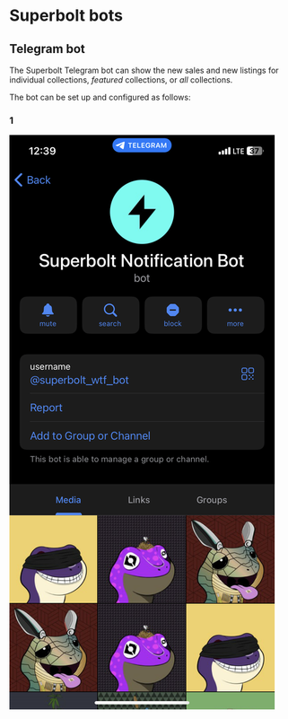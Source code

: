 # Superbolt bots

## Telegram bot

The Superbolt Telegram bot can show the new sales and new listings for individual collections, *featured* collections, or *all* collections.

The bot can be set up and configured as follows:

### 1
![Superbolt Telegram Bot](IMG_3467.PNG)